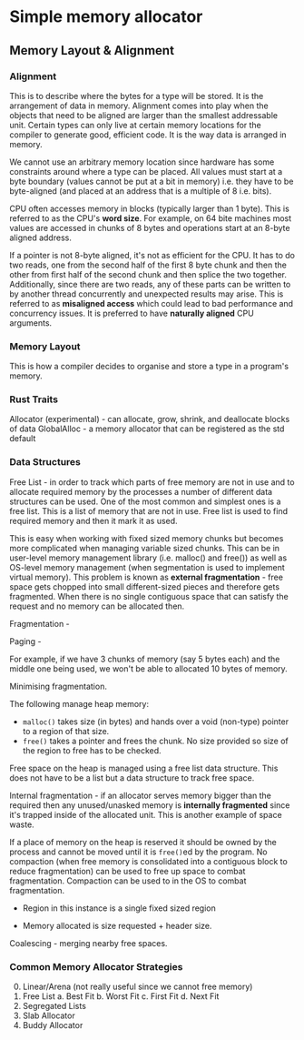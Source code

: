 # Simple memory allocator

## Memory Layout & Alignment

### Alignment

This is to describe where the bytes for a type will be stored. It is the arrangement of data in memory. Alignment comes into play when the objects that need to be aligned are larger than the smallest addressable unit. Certain types can only live at certain memory locations for the compiler to generate good, efficient code. It is the way data is arranged in memory.

We cannot use an arbitrary memory location since hardware has some constraints around where a type can be placed. All values must start at a byte boundary (values cannot be put at a bit in memory) i.e. they have to be byte-aligned (and placed at an address that is a multiple of 8 i.e. bits).

CPU often accesses memory in blocks (typically larger than 1 byte). This is referred to as the CPU's **word size**. For example, on 64 bite machines most values are accessed in chunks of 8 bytes and operations start at an 8-byte aligned address. 

If a pointer is not 8-byte aligned, it's not as efficient for the CPU. It has to do two reads, one from the second half of the first 8 byte chunk and then the other from first half of the second chunk and then splice the two together. Additionally, since there are two reads, any of these parts can be written to by another thread concurrently and unexpected results may arise. This is referred to as  **misaligned access** which could lead to bad performance and concurrency issues. It is preferred to have **naturally aligned** CPU arguments. 

### Memory Layout

This is how a compiler decides to organise and store a type in a program's memory. 

### Rust Traits

Allocator (experimental) - can allocate, grow, shrink, and deallocate blocks of data
GlobalAlloc - a memory allocator that can be registered as the std default 

### Data Structures

Free List - in order to track which parts of free memory are not in use and to allocate required memory by the processes a number of different data structures can be used. One of the most common and simplest ones is a free list. This is a list of memory that are not in use. Free list is used to find required memory and then it mark it as used.

This is easy when working with fixed sized memory chunks but becomes more complicated when managing variable sized chunks. This can be in user-level memory management library (i.e. malloc() and free()) as well as OS-level memory management (when segmentation is used to implement virtual memory). This problem is known as **external fragmentation** - free space gets chopped into small different-sized pieces and therefore gets fragmented. When there is no single contiguous space that can satisfy the request and no memory can be allocated then. 

Fragmentation - 

Paging - 

For example, if we have 3 chunks of memory (say 5 bytes each) and the middle one being used, we won't be able to allocated 10 bytes of memory.

Minimising fragmentation.

The following manage heap memory:

- `malloc()` takes size (in bytes) and hands over a void (non-type) pointer to a region of that size.
- `free()` takes a pointer and frees the chunk. No size provided so size of the region to free has to be checked.

Free space on the heap is managed using a free list data structure. This does not have to be a list but a data structure to track free space. 

Internal fragmentation - if an allocator serves memory bigger than the required then any unused/unasked memory is **internally fragmented** since it's trapped inside of the allocated unit. This is another example of space waste.

If a place of memory on the heap is reserved it should be owned by the process and cannot be moved until it is `free()`ed by the program. No compaction (when free memory is consolidated into a contiguous block to reduce fragmentation) can be used to free up space to combat fragmentation. Compaction can be used to in the OS to combat fragmentation. 

- Region in this instance is a single fixed sized region

- Memory allocated is size requested + header size.

Coalescing - merging nearby free spaces.

### Common Memory Allocator Strategies

0. Linear/Arena (not really useful since we cannot free memory)
1. Free List
    a. Best Fit
    b. Worst Fit
    c. First Fit
    d. Next Fit
2. Segregated Lists
3. Slab Allocator
4. Buddy Allocator
